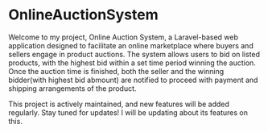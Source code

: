 # OnlineAuctionSystem

Welcome to my project, Online Auction System, a Laravel-based web application designed to facilitate an online marketplace where buyers and sellers engage in product auctions. The system allows users to bid on listed products, with the highest bid within a set time period winning the auction. Once the auction time is finished, both the seller and the winning bidder(with highest bid abmount) are notified to proceed with payment and shipping arrangements of the product.

This project is actively maintained, and new features will be added regularly. Stay tuned for updates! I will be updating about its features on this.